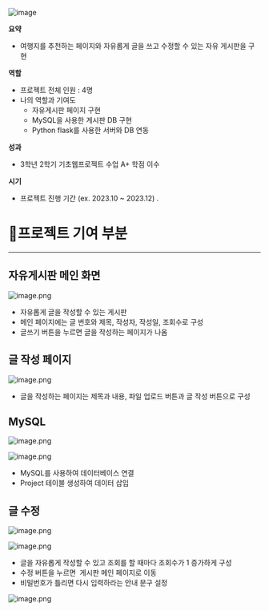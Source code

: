 ![image](https://github.com/user-attachments/assets/a986954a-4aa0-4d7c-a674-3775baa7220d)

**요약**

- 여행지를 추천하는 페이지와 자유롭게 글을 쓰고 수정할 수 있는 자유 게시판을 구현

**역할**

- 프로젝트 전체 인원 : 4명
- 나의 역할과 기여도
    - 자유게시판 페이지 구현
    - MySQL을 사용한 게시판 DB 구현
    - Python flask를 사용한 서버와  DB 연동

**성과**

- 3학년 2학기 기초웹프로젝트 수업 A+ 학점 이수

**시기**

- 프로젝트 진행 기간 (ex. 2023.10 ~ 2023.12) .

# 📝프로젝트 기여 부분

---

## 자유게시판 메인 화면

![image.png](attachment:921a7cb3-a8fd-409f-bae3-2d802b3076cb:image.png)

- 자유롭게 글을 작성할 수 있는 게시판
- 메인 페이지에는 글 번호와 제목, 작성자, 작성일, 조회수로 구성
- 글쓰기 버튼을 누르면 글을 작성하는 페이지가 나옴

## 글 작성 페이지

![image.png](attachment:868ffd13-594a-4e09-932e-9353d296cc04:image.png)

- 글을 작성하는 페이지는 제목과 내용, 파일 업로드 버튼과 글 작성 버튼으로 구성

## MySQL

![image.png](attachment:1fc1736c-b252-4da8-a9e0-bc8dfadcb94e:image.png)

![image.png](attachment:324823d2-9241-47fb-8905-40b20248f364:image.png)

- MySQL를 사용하여 데이터베이스 연결
- Project 테이블 생성하여 데이터 삽입

## 글 수정

![image.png](attachment:ec1b62f8-a957-42a2-9b85-46b87c35ed4c:image.png)

![image.png](attachment:335f2c1a-a5f0-4f75-a5ea-f1cc7451d258:image.png)

- 글을 자유롭게 작성할 수 있고 조회를 할 때마다 조회수가 1 증가하게 구성
- 수정 버튼을 누르면  게시판 메인 페이지로 이동
- 비밀번호가 틀리면 다시 입력하라는 안내 문구 설정

![image.png](attachment:67606ebc-0527-47c4-b1ab-27db3bc08092:image.png)


